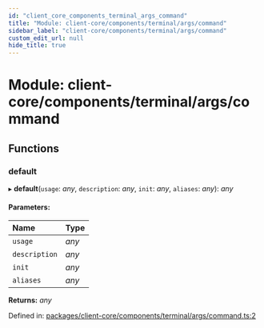 ```yaml
---
id: "client_core_components_terminal_args_command"
title: "Module: client-core/components/terminal/args/command"
sidebar_label: "client-core/components/terminal/args/command"
custom_edit_url: null
hide_title: true
---
```


# Module: client-core/components/terminal/args/command

## Functions

### default

▸ **default**(`usage`: *any*, `description`: *any*, `init`: *any*, `aliases`: *any*): *any*

#### Parameters:

Name | Type |
:------ | :------ |
`usage` | *any* |
`description` | *any* |
`init` | *any* |
`aliases` | *any* |

**Returns:** *any*

Defined in: [packages/client-core/components/terminal/args/command.ts:2](https://github.com/xr3ngine/xr3ngine/blob/5a0f83ed8/packages/client-core/components/terminal/args/command.ts#L2)
